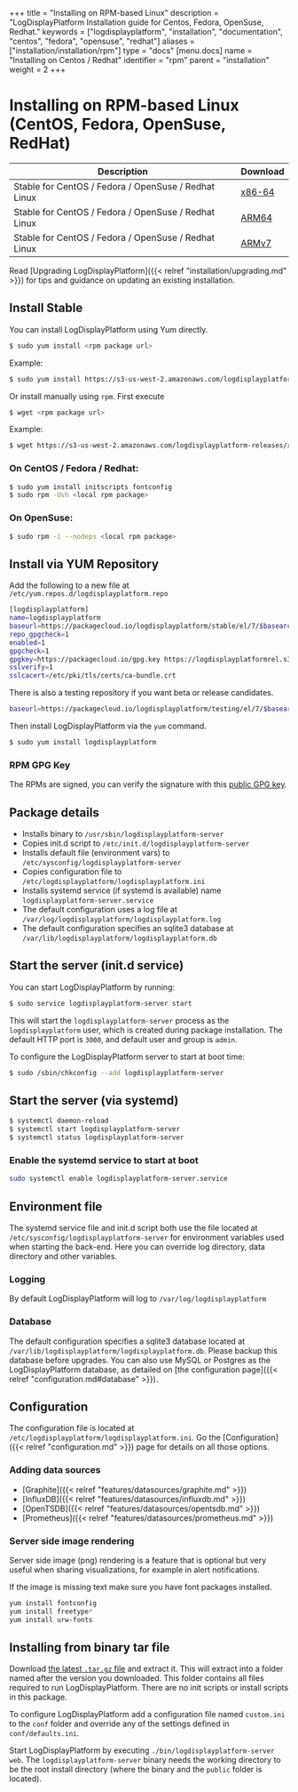 +++
title = "Installing on RPM-based Linux"
description = "LogDisplayPlatform Installation guide for Centos, Fedora, OpenSuse, Redhat."
keywords = ["logdisplayplatform", "installation", "documentation", "centos", "fedora", "opensuse", "redhat"]
aliases = ["installation/installation/rpm"]
type = "docs"
[menu.docs]
name = "Installing on Centos / Redhat"
identifier = "rpm"
parent = "installation"
weight = 2
+++

# Installing on RPM-based Linux (CentOS, Fedora, OpenSuse, RedHat)

Description | Download
------------ | -------------
Stable for CentOS / Fedora / OpenSuse / Redhat Linux | [x86-64](https://logdisplayplatform.com/logdisplayplatform/download?platform=linux)
Stable for CentOS / Fedora / OpenSuse / Redhat Linux | [ARM64](https://logdisplayplatform.com/logdisplayplatform/download?platform=arm)
Stable for CentOS / Fedora / OpenSuse / Redhat Linux | [ARMv7](https://logdisplayplatform.com/logdisplayplatform/download?platform=arm)

Read [Upgrading LogDisplayPlatform]({{< relref "installation/upgrading.md" >}}) for tips and guidance on updating an existing installation.

## Install Stable

You can install LogDisplayPlatform using Yum directly.

```bash
$ sudo yum install <rpm package url>
```

Example:

```bash
$ sudo yum install https://s3-us-west-2.amazonaws.com/logdisplayplatform-releases/release/logdisplayplatform-5.1.4-1.x86_64.rpm
```

Or install manually using `rpm`. First execute

```bash
$ wget <rpm package url>
```

Example:

```bash
$ wget https://s3-us-west-2.amazonaws.com/logdisplayplatform-releases/release/logdisplayplatform-5.1.4-1.x86_64.rpm
```

### On CentOS / Fedora / Redhat:

```bash
$ sudo yum install initscripts fontconfig
$ sudo rpm -Uvh <local rpm package>
```

### On OpenSuse:

```bash
$ sudo rpm -i --nodeps <local rpm package>
```

## Install via YUM Repository

Add the following to a new file at `/etc/yum.repos.d/logdisplayplatform.repo`

```bash
[logdisplayplatform]
name=logdisplayplatform
baseurl=https://packagecloud.io/logdisplayplatform/stable/el/7/$basearch
repo_gpgcheck=1
enabled=1
gpgcheck=1
gpgkey=https://packagecloud.io/gpg.key https://logdisplayplatformrel.s3.amazonaws.com/RPM-GPG-KEY-logdisplayplatform
sslverify=1
sslcacert=/etc/pki/tls/certs/ca-bundle.crt
```

There is also a testing repository if you want beta or release candidates.

```bash
baseurl=https://packagecloud.io/logdisplayplatform/testing/el/7/$basearch
```

Then install LogDisplayPlatform via the `yum` command.

```bash
$ sudo yum install logdisplayplatform
```

### RPM GPG Key

The RPMs are signed, you can verify the signature with this [public GPG
key](https://logdisplayplatformrel.s3.amazonaws.com/RPM-GPG-KEY-logdisplayplatform).

## Package details

- Installs binary to `/usr/sbin/logdisplayplatform-server`
- Copies init.d script to `/etc/init.d/logdisplayplatform-server`
- Installs default file (environment vars) to `/etc/sysconfig/logdisplayplatform-server`
- Copies configuration file to `/etc/logdisplayplatform/logdisplayplatform.ini`
- Installs systemd service (if systemd is available) name `logdisplayplatform-server.service`
- The default configuration uses a log file at `/var/log/logdisplayplatform/logdisplayplatform.log`
- The default configuration specifies an sqlite3 database at `/var/lib/logdisplayplatform/logdisplayplatform.db`

## Start the server (init.d service)

You can start LogDisplayPlatform by running:

```bash
$ sudo service logdisplayplatform-server start
```

This will start the `logdisplayplatform-server` process as the `logdisplayplatform` user,
which is created during package installation. The default HTTP port is
`3000`, and default user and group is `admin`.

To configure the LogDisplayPlatform server to start at boot time:

```bash
$ sudo /sbin/chkconfig --add logdisplayplatform-server
```

## Start the server (via systemd)

```bash
$ systemctl daemon-reload
$ systemctl start logdisplayplatform-server
$ systemctl status logdisplayplatform-server
```

### Enable the systemd service to start at boot

```bash
sudo systemctl enable logdisplayplatform-server.service
```

## Environment file

The systemd service file and init.d script both use the file located at
`/etc/sysconfig/logdisplayplatform-server` for environment variables used when
starting the back-end. Here you can override log directory, data
directory and other variables.

### Logging

By default LogDisplayPlatform will log to `/var/log/logdisplayplatform`

### Database

The default configuration specifies a sqlite3 database located at
`/var/lib/logdisplayplatform/logdisplayplatform.db`. Please backup this database before
upgrades. You can also use MySQL or Postgres as the LogDisplayPlatform database, as detailed on [the configuration page]({{< relref "configuration.md#database" >}}).

## Configuration

The configuration file is located at `/etc/logdisplayplatform/logdisplayplatform.ini`.  Go the
[Configuration]({{< relref "configuration.md" >}}) page for details on all
those options.

### Adding data sources

- [Graphite]({{< relref "features/datasources/graphite.md" >}})
- [InfluxDB]({{< relref "features/datasources/influxdb.md" >}})
- [OpenTSDB]({{< relref "features/datasources/opentsdb.md" >}})
- [Prometheus]({{< relref "features/datasources/prometheus.md" >}})

### Server side image rendering

Server side image (png) rendering is a feature that is optional but very useful when sharing visualizations,
for example in alert notifications.

If the image is missing text make sure you have font packages installed.

```bash
yum install fontconfig
yum install freetype*
yum install urw-fonts
```

## Installing from binary tar file

Download [the latest `.tar.gz` file](https://logdisplayplatform.com/get) and
extract it.  This will extract into a folder named after the version you
downloaded. This folder contains all files required to run LogDisplayPlatform.  There are
no init scripts or install scripts in this package.

To configure LogDisplayPlatform add a configuration file named `custom.ini` to the
`conf` folder and override any of the settings defined in
`conf/defaults.ini`.

Start LogDisplayPlatform by executing `./bin/logdisplayplatform-server web`. The `logdisplayplatform-server`
binary needs the working directory to be the root install directory (where the
binary and the `public` folder is located).

